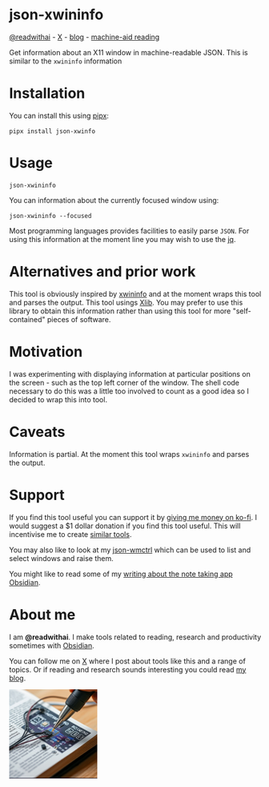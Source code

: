# json-xwininfo
[@readwithai](https://x.com/readwithai) - [X](https://x.com/readwithai) - [blog](https://readwithai.substack.com/) - [machine-aid reading](https://www.reddit.com/r/machineAidedReading/)

Get information about an X11 window in machine-readable JSON. This is similar to the `xwininfo` information

# Installation
You can install this using [pipx](https://github.com/pypa/pipx):

```
pipx install json-xwinfo
```

# Usage
```
json-xwininfo
```

You can information about the currently focused window using:

```
json-xwininfo --focused
```

Most programming languages provides facilities to easily parse `JSON`. For using this information at the moment line you may wish to use the [jq](https://github.com/jqlang/jq).

# Alternatives and prior work
This tool is obviously inspired by [xwininfo](https://packages.debian.org/buster/x11-utils) and at the moment wraps this tool and parses the output. This tool usings [Xlib](https://github.com/python-xlib/python-xlib). You may prefer to use this library to obtain this information rather than using this tool for more "self-contained" pieces of software.

# Motivation
I was experimenting with displaying information at particular positions on the screen - such as the top left corner of the window. The shell code necessary to do this was a little too involved to count as a good idea so I decided to wrap this into tool.

# Caveats
Information is partial. At the moment this tool wraps `xwininfo` and parses the output.

# Support
If you find this tool useful you can support it by [giving me money on ko-fi](https://ko-fi.com/c/b10db5a742). I would suggest a $1 dollar donation if you find this tool useful. This will incentivise me to create [similar tools](https://readwithai.substack.com/p/my-productivity-tools).

You may also like to look at my [json-wmctrl](https://github.com/talwrii/json-wmctrl) which can be used to list and select windows and raise them.

You might like to read some of my [writing about the note taking app Obsidian](https://readwithai.substack.com/p/what-exactly-is-obsidian).

# About me
I am **@readwithai**. I make tools related to reading, research and productivity sometimes with [Obsidian](https://readwithai.substack.com/p/what-exactly-is-obsidian).

You can follow me on [X](https://x.com/readwithai) where I post about tools like this and a range of topics. Or if reading and research sounds interesting you could read [my blog](https://readwithai.substack.com/).

![@readwithai logo](./logo.png)
